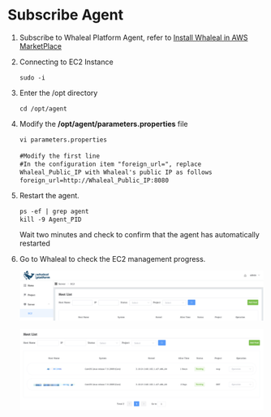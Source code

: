 # Subscribe Agent



1. Subscribe to Whaleal Platform Agent, refer to [Install Whaleal in AWS MarketPlace](../../02-install-whaleal/03-install-whaleal/01-install-whaleal-in-aws-marketplace.md)

2. Connecting to EC2 Instance

     ```
     sudo -i 
     ```

3. Enter the /opt directory

     ```
     cd /opt/agent
     ```

4. Modify the **/opt/agent/parameters.properties** file

     ```
     vi parameters.properties
     
     #Modify the first line
     #In the configuration item "foreign_url=", replace Whaleal_Public_IP with Whaleal's public IP as follows
     foreign_url=http://Whaleal_Public_IP:8080
     ```

5. Restart the agent.

     ```
     ps -ef | grep agent
     kill -9 Agent_PID
     ```

     Wait two minutes and check to confirm that the agent has automatically restarted

6. Go to Whaleal to check the EC2 management progress.

     ![hostlist](../../../images/whaleal-platform/04-create-deployment/hostlist.png)

     ![hostlist](../../../images/whaleal-platform/04-create-deployment/add-ec2-success.png)

